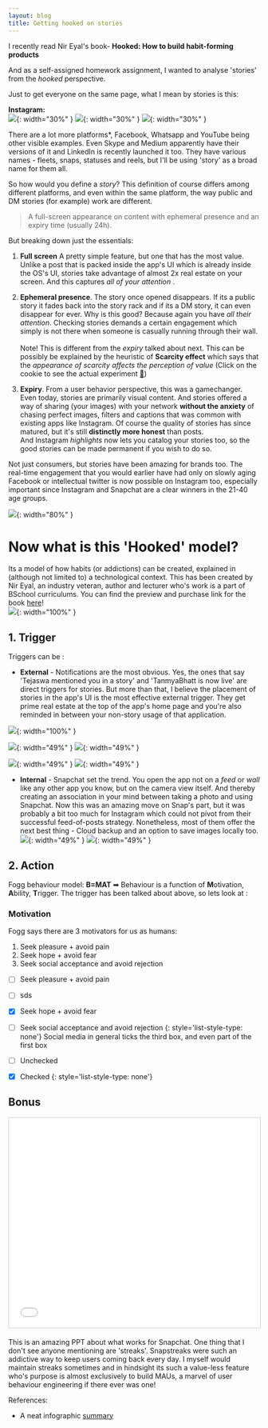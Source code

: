 ```yaml
---
layout: blog
title: Getting hooked on stories
---
```


I recently read Nir Eyal's book- **Hooked: How to build habit-forming products**
<!-- https://www.slideshare.net/nireyal/the-secret-psychology-of-snapchat -->

And as a self-assigned homework assignment, I wanted to analyse 'stories' from the *hooked* perspective. 

Just to get everyone on the same page, what I mean by stories is this:

**Instagram:** <br> 
![](hooked-stories_images/gs_insta_ss.jpeg){: width="30%" }
![](hooked-stories_images/cleo_insta_ss.jpeg){: width="30%" }
![](hooked-stories_images/llb_insta_ss.jpeg){: width="30%" }

There are a lot more platforms*, Facebook, Whatsapp and YouTube being other visible examples. Even Skype and Medium apparently have their versions of it and LinkedIn is recently launched it too. They have various names - fleets, snaps, statuses and reels, but I'll be using 'story' as a broad name for them all. 

So how would you define a *story*? This definition of course differs among different platforms, and even within the same platform, the way public and DM stories (for example) work are different.

>A full-screen appearance on content with ephemeral presence and an expiry time (usually 24h).

But breaking down just the essentials:
1. **Full screen** A pretty simple feature, but one that has the most value. Unlike a post that is packed inside the app's UI which is already inside the OS's UI, stories take advantage of almost 2x real estate on your screen. And this captures *all of your attention* .

2. **Ephemeral presence**. The story once opened disappears. If its a public story it fades back into the story rack and if its a DM story, it can even disappear for ever. Why is this good? Because again you have *all their attention*. Checking stories demands a certain engagement which simply is not there when someone is casually running through their wall.
<br><br> Note! This is different from the *expiry* talked about next. This can be possibly be explained by the heuristic of **Scarcity effect** which says that the *appearance of scarcity affects the perception of value* (Click on the cookie to see the actual experiment [🍪](https://rochemamabolo.wordpress.com/2016/10/28/creating-scarcity-cookie-jar-experiment/))

3. **Expiry**. From a user behavior perspective, this was a gamechanger. Even today, stories are primarily visual content. And stories offered a way of sharing (your images) with your network **without the anxiety** of chasing perfect images, filters and captions that was common with existing apps like Instagram. Of course the quality of stories has since matured, but it's still **distinctly more honest** than posts. 
<br>And Instagram *highlights* now lets you catalog your stories too, so the good stories can be made permanent if you wish to do so.

Not just consumers, but stories have been amazing for brands too. The real-time engagement that you would earlier have had only on slowly aging Facebook or intellectual twitter is now possible on Instagram too, especially important since Instagram and Snapchat are a clear winners in the 21-40 age groups. 

![](hooked-stories_images/highlights_insta_ss.jpeg){: width="80%" }

# Now what is this 'Hooked' model?
Its a model of how habits (or addictions) can be created, explained in (although not limited to) a technological context. This has been created by Nir Eyal, an industry veteran, author and lecturer who's work is a part of BSchool curriculums. You can find the preview and purchase link for the book [here](books2020.html)!
<br>![](hooked-stories_images/hook-model.png){: width="100%" }

## 1. Trigger

Triggers can be :
* **External** - Notifications are the most obvious. Yes, the ones that say 'Tejaswa mentioned you in a story' and 'TanmyaBhatt is now live' are direct triggers for stories. But more than that, I believe the placement of stories in the app's UI is the most effective external trigger. They get prime real estate at the top of the app's home page and you're also reminded in between your non-story usage of that application.

![](hooked-stories_images/insta_live_notif.png){: width="100%" }

![](hooked-stories_images/insta_top_ss.jpeg){: width="49%" }
![](hooked-stories_images/fb_landing_ss.jpeg){: width="49%" }

![](hooked-stories_images/youtube_bw_ss.jpeg){: width="49%" }
![](hooked-stories_images/insta_bw_ss.jpeg){: width="49%" }

* **Internal** - Snapchat set the trend. You open the app not on a *feed* or *wall* like any other app you know, but on the camera view itself. And thereby creating an association in your mind between taking a photo and using Snapchat. Now this was an amazing move on Snap's part, but it was probably a bit too much for Instagram which could not pivot from their successful feed-of-posts strategy. Nonetheless, most of them offer the next best thing - Cloud backup and an option to save images locally too.
<br>![](hooked-stories_images/snap_homepage.jpeg){: width="49%" }
![](hooked-stories_images/insta_old_stories.jpeg){: width="49%" }

## 2. Action
Fogg behaviour model: **B=MAT** ➡ Behaviour is a function of **M**otivation, **A**bility, **T**rigger.
The trigger has been talked about above, so lets look at :

### Motivation
Fogg says there are 3 motivators for us as humans:
1. Seek pleasure + avoid pain
2. Seek hope + avoid fear
3. Seek social acceptance and avoid rejection

- [ ] Seek pleasure + avoid pain
- [ ] sds
- [x] Seek hope + avoid fear
- [ ] Seek social acceptance and avoid rejection
{: style='list-style-type: none'}
Social media in general ticks the third box, and even part of the first box 

- [ ] Unchecked
- [x] Checked
{: style='list-style-type: none'}

## Bonus

<div class="et_pb_text_inner"><p style="text-align:center;"><iframe style="border: 1px solid #CCC; border-width: 1px; margin-bottom: 5px; max-width: 100%;" src="//www.slideshare.net/slideshow/embed_code/46975966" width="510" height="420" frameborder="0" marginwidth="0" marginheight="0" scrolling="no" allowfullscreen="allowfullscreen"> </iframe></p></div>

This is an amazing PPT about what works for Snapchat. One thing that I don't see anyone mentioning are 'streaks'. Snapstreaks were such an addictive way to keep users coming back every day. I myself would maintain streaks sometimes and in hindsight its such a value-less feature who's purpose is almost exclusively to build MAUs, a marvel of user behaviour engineering if there ever was one!

References:
* A neat infographic [summary](https://www.dailyinfographic.com/wp-content/uploads/2018/05/Rise-of-the-Social-Story-Format.png)